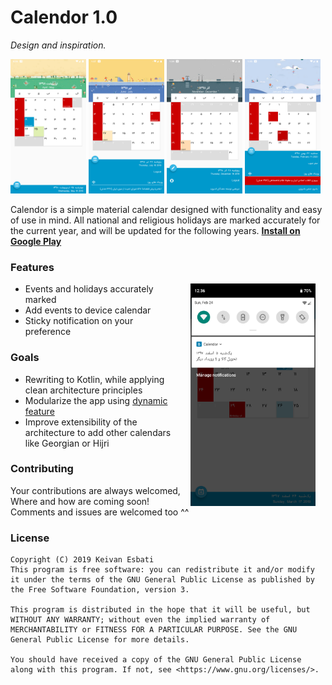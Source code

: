 # Calendor 1.0
*Design and inspiration.*

<img src="artworks/seasons_1st_spring.png" width="24%" /> <img src="artworks/seasons_2nd_summer.png" width="24%" /> <img src="artworks/seasons_3rd_fall.png" width="24%" /> <img src="artworks/seasons_4th_winter.png" width="24%" />

Calendor is a simple material calendar designed with functionality and easy of use in mind.
All national and religious holidays are marked accurately for the current year, and will be updated for the following years.
**[Install on Google Play](https://play.google.com/store/apps/details?id=com.github.tenkei.calendor)**

### Features
<img src="artworks/notification.png" width="200" align="right" hspace="16">

* Events and holidays accurately marked 
* Add events to device calendar
* Sticky notification on your preference

### Goals
* Rewriting to Kotlin, while applying clean architecture principles
* Modularize the app using [dynamic feature](https://developer.android.com/guide/app-bundle/)
* Improve extensibility of the architecture to add other calendars like Georgian or Hijri

### Contributing
Your contributions are always welcomed, Where and how are coming soon! 
Comments and issues are welcomed too ^^

### License


```
Copyright (C) 2019 Keivan Esbati
This program is free software: you can redistribute it and/or modify it under the terms of the GNU General Public License as published by the Free Software Foundation, version 3.

This program is distributed in the hope that it will be useful, but WITHOUT ANY WARRANTY; without even the implied warranty of MERCHANTABILITY or FITNESS FOR A PARTICULAR PURPOSE. See the GNU General Public License for more details.

You should have received a copy of the GNU General Public License along with this program. If not, see <https://www.gnu.org/licenses/>.
```